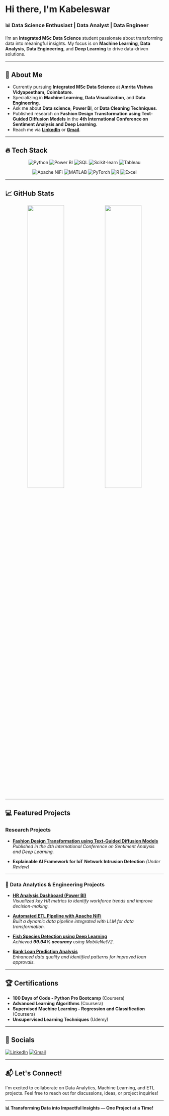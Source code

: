 # Hi there, I'm Kabeleswar 
### 📊 Data Science Enthusiast | Data Analyst | Data Engineer 

I’m an **Integrated MSc Data Science** student passionate about transforming data into meaningful insights. My focus is on **Machine Learning**, **Data Analysis**, **Data Engineering**, and **Deep Learning** to drive data-driven solutions.

---

## 🌟 About Me
- Currently pursuing **Integrated MSc Data Science** at **Amrita Vishwa Vidyapeetham, Coimbatore**.
-  Specializing in **Machine Learning**, **Data Visualization**, and **Data Engineering**.
-  Ask me about **Data science**, **Power BI**, or **Data Cleaning Techniques**.
-  Published research on **Fashion Design Transformation using Text-Guided Diffusion Models** in the **4th International Conference on Sentiment Analysis and Deep Learning**.
-  Reach me via [**LinkedIn**](www.linkedin.com/in/kabeleswar) or [**Gmail**](kabeleswar16@gmail.com).

---

## 🔥 Tech Stack
<div align="center">

![Python](https://img.shields.io/badge/Python-3776AB?style=for-the-badge&logo=python&logoColor=white)
![Power BI](https://img.shields.io/badge/Power_BI-F2C811?style=for-the-badge&logo=powerbi&logoColor=black)
![SQL](https://img.shields.io/badge/SQL-4479A1?style=for-the-badge&logo=postgresql&logoColor=white)
![Scikit-learn](https://img.shields.io/badge/Scikit--learn-F7931E?style=for-the-badge&logo=scikit-learn&logoColor=white)
![Tableau](https://img.shields.io/badge/Tableau-E97627?style=for-the-badge&logo=tableau&logoColor=white)

![Apache NiFi](https://img.shields.io/badge/Apache%20NiFi-003545?style=for-the-badge&logo=apache&logoColor=white)
![MATLAB](https://img.shields.io/badge/MATLAB-0076A8?style=for-the-badge&logo=mathworks&logoColor=white)
![PyTorch](https://img.shields.io/badge/PyTorch-EE4C2C?style=for-the-badge&logo=pytorch&logoColor=white)
![R](https://img.shields.io/badge/R-276DC3?style=for-the-badge&logo=r&logoColor=white)
![Excel](https://img.shields.io/badge/Excel-217346?style=for-the-badge&logo=microsoft-excel&logoColor=white)

</div>

---


## 📈 GitHub Stats
<p align="center">
  <img width="48%" src="https://github-readme-stats.vercel.app/api?username=KB1629&show_icons=true&theme=dark" />
  <img width="48%" src="https://github-readme-streak-stats.herokuapp.com/?user=KB1629&theme=dark" />
</p>

---

## 💻 Featured Projects
###  **Research Projects**
-  **[Fashion Design Transformation using Text-Guided Diffusion Models](https://github.com/your-username/Fashion-Design-Transformation)**  
   *Published in the 4th International Conference on Sentiment Analysis and Deep Learning.*

- **Explainable AI Framework for IoT Network Intrusion Detection** *(Under Review)*  

---

### 🔧 **Data Analytics & Engineering Projects**
-  **[HR Analysis Dashboard (Power BI)](https://github.com/KB1629/HR-DASHBOARD-POWERBI)**  
   *Visualized key HR metrics to identify workforce trends and improve decision-making.*

-  **[Automated ETL Pipeline with Apache NiFi](https://github.com/KB1629/Automated-ETL-Pipeline-using-Apache-NiFi)**  
   *Built a dynamic data pipeline integrated with LLM for data transformation.*

-  **[Fish Species Detection using Deep Learning](https://github.com/KB1629/Fish_classification)**  
   *Achieved **99.94% accuracy** using MobileNetV2.*

-  **[Bank Loan Prediction Analysis](https://github.com/KB1629/Data-analysis---project-)**  
   *Enhanced data quality and identified patterns for improved loan approvals.*

  ---

## 🏆 Certifications
- **100 Days of Code - Python Pro Bootcamp** (Coursera)  
- **Advanced Learning Algorithms** (Coursera)  
- **Supervised Machine Learning - Regression and Classification** (Coursera)  
- **Unsupervised Learning Techniques** (Udemy)  

---

## 🔗 Socials
[![LinkedIn](https://img.shields.io/badge/LinkedIn-0A66C2?style=for-the-badge&logo=linkedin&logoColor=white)](https://www.linkedin.com/in/your-profile/)
[![Gmail](https://img.shields.io/badge/Gmail-D14836?style=for-the-badge&logo=gmail&logoColor=white)](mailto:your.email@gmail.com)

---

## 📬 Let's Connect!
I'm excited to collaborate on Data Analytics, Machine Learning, and ETL projects. Feel free to reach out for discussions, ideas, or project inquiries!

---

**📊 Transforming Data into Impactful Insights — One Project at a Time!**
